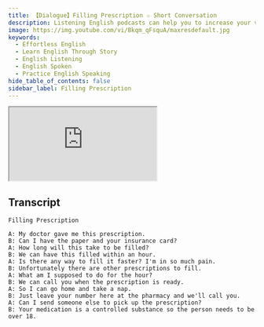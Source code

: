 ```yaml
---
title: 【Dialogue】Filling Prescription ✩ Short Conversation
description: Listening English podcasts can help you to increase your vocabulary and improve your listening skills.
image: https://img.youtube.com/vi/Bkqm_qFsquA/maxresdefault.jpg
keywords:
  - Effortless English
  - Learn English Through Story
  - English Listening
  - English Spoken
  - Practice English Speaking
hide_table_of_contents: false
sidebar_label: Filling Prescription
---
```


<div class="video-container">
<iframe src="https://www.youtube.com/embed/Bkqm_qFsquA?controls=0" title="YouTube video player"></iframe>
<a href="https://www.youtube.com/shorts/Bkqm_qFsquA" target="_blank"></a>
</div>

## Transcript

```
Filling Prescription

A: My doctor gave me this prescription.
B: Can I have the paper and your insurance card?
A: How long will this take to be filled?
B: We can have this filled within an hour.
A: Is there any way to fill it faster? I'm in so much pain.
B: Unfortunately there are other prescriptions to fill.
A: What am I supposed to do for the hour?
B: We can call you when the prescription is ready.
A: So I can go home and take a nap.
B: Just leave your number here at the pharmacy and we'll call you.
A: Can I send someone else to pick up the prescription?
B: Your medication is a controlled substance so the person needs to be over 18.
```